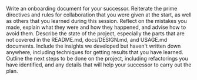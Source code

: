 Write an onboarding document for your successor. Reiterate the prime directives
and rules for collaboration that you were given at the start, as well as others
that you learned during this session. Reflect on the mistakes you made, explain
what they were and how they happened, and advise how to avoid them. Describe the
state of the project, especially the parts that are not covered in the
README.md, docs/DESIGN.md, and USAGE.md documents. Include the insights we
developed but haven't written down anywhere, including techniques for getting
results that you have learned. Outline the next steps to be done on the project,
including refactorings you have identified, and any details that will help your
successor to carry out the plan.
